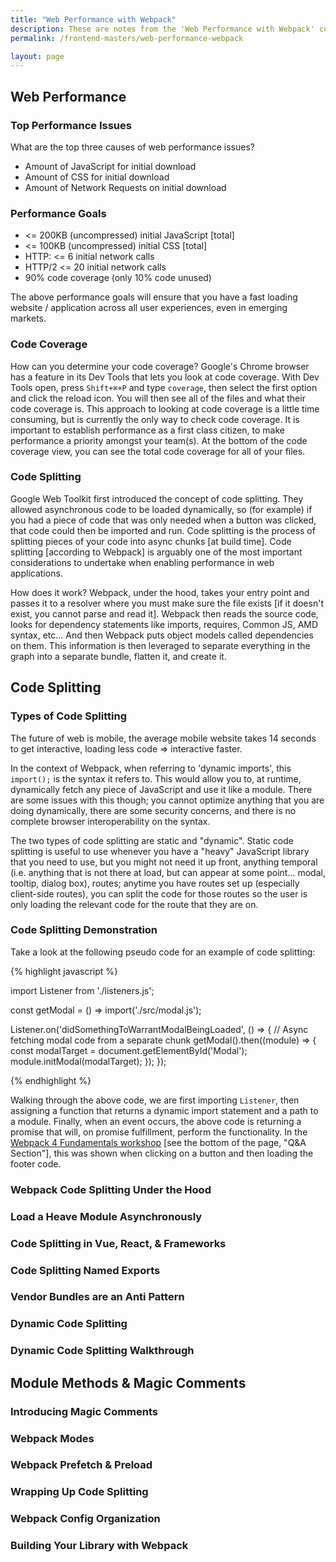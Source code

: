 ```yaml
---
title: "Web Performance with Webpack"
description: These are notes from the 'Web Performance with Webpack' course on Frontend Masters.
permalink: /frontend-masters/web-performance-webpack

layout: page
---
```


## Web Performance

### Top Performance Issues

What are the top three causes of web performance issues?

* Amount of JavaScript for initial download
* Amount of CSS for initial download
* Amount of Network Requests on initial download

### Performance Goals

* <= 200KB (uncompressed) initial JavaScript [total]
* <= 100KB (uncompressed) initial CSS [total]
* HTTP: <= 6 initial network calls
* HTTP/2 <= 20 initial network calls
* 90% code coverage (only 10% code unused)

The above performance goals will ensure that you have a fast loading website / application across all user experiences, even in emerging markets.

### Code Coverage

How can you determine your code coverage? Google's Chrome browser has a feature in its Dev Tools that lets you look at code coverage. With Dev Tools open, press `Shift+⌘+P` and type `coverage`, then select the first option and click the reload icon. You will then see all of the files and what their code coverage is. This approach to looking at code coverage is a little time consuming, but is currently the only way to check code coverage. It is important to establish performance as a first class citizen, to make performance a priority amongst your team(s). At the bottom of the code coverage view, you can see the total code coverage for all of your files.

### Code Splitting

Google Web Toolkit first introduced the concept of code splitting. They allowed asynchronous code to be loaded dynamically, so (for example) if you had a piece of code that was only needed when a button was clicked, that code could then be imported and run. Code splitting is the process of splitting pieces of your code into async chunks [at build time]. Code splitting [according to Webpack] is arguably one of the most important considerations to undertake when enabling performance in web applications.

How does it work? Webpack, under the hood, takes your entry point and passes it to a resolver where you must make sure the file exists [if it doesn't exist, you cannot parse and read it]. Webpack then reads the source code, looks for dependency statements like imports, requires, Common JS, AMD syntax, etc... And then Webpack puts object models called dependencies on them. This information is then leveraged to separate everything in the graph into a separate bundle, flatten it, and create it.

## Code Splitting

### Types of Code Splitting

The future of web is mobile, the average mobile website takes 14 seconds to get interactive, loading less code => interactive faster.

In the context of Webpack, when referring to 'dynamic imports', this `import();` is the syntax it refers to. This would allow you to, at runtime, dynamically fetch any piece of JavaScript and use it like a module. There are some issues with this though; you cannot optimize anything that you are doing dynamically, there are some security concerns, and there is no complete browser interoperability on the syntax.

The two types of code splitting are static and "dynamic". Static code splitting is useful to use whenever you have a "heavy" JavaScript library that you need to use, but you might not need it up front, anything temporal (i.e. anything that is not there at load, but can appear at some point... modal, tooltip, dialog box), routes; anytime you have routes set up (especially client-side routes), you can split the code for those routes so the user is only loading the relevant code for the route that they are on.

### Code Splitting Demonstration

Take a look at the following pseudo code for an example of code splitting:

{% highlight javascript %}

import Listener from './listeners.js';

const getModal = () => import('./src/modal.js');

Listener.on('didSomethingToWarrantModalBeingLoaded', () => {
    // Async fetching modal code from a separate chunk
    getModal().then((module) => {
        const modalTarget = document.getElementById('Modal');
        module.initModal(modalTarget);
    });
});

{% endhighlight %}

Walking through the above code, we are first importing `Listener`, then assigning a function that returns a dynamic import statement and a path to a module. Finally, when an event occurs, the above code is returning a promise that will, on promise fulfillment, perform the functionality. In the [Webpack 4 Fundamentals workshop](https://wizardunicorn.ninja/frontend-masters/webpack-4-fundamentals) [see the bottom of the page, "Q&A Section"], this was shown when clicking on a button and then loading the footer code. 

### Webpack Code Splitting Under the Hood

### Load a Heave Module Asynchronously

### Code Splitting in Vue, React, & Frameworks

### Code Splitting Named Exports

### Vendor Bundles are an Anti Pattern

### Dynamic Code Splitting

### Dynamic Code Splitting Walkthrough

## Module Methods & Magic Comments

### Introducing Magic Comments

### Webpack Modes

### Webpack Prefetch & Preload

### Wrapping Up Code Splitting

### Webpack Config Organization

### Building Your Library with Webpack